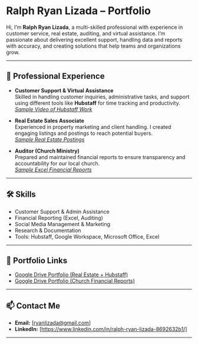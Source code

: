 # Ralph Ryan Lizada – Portfolio

Hi, I’m **Ralph Ryan Lizada**, a multi-skilled professional with experience in customer service, real estate, auditing, and virtual assistance. I’m passionate about delivering excellent support, handling data and reports with accuracy, and creating solutions that help teams and organizations grow.

---

## 🏢 Professional Experience

- **Customer Support & Virtual Assistance**  
  Skilled in handling customer inquiries, administrative tasks, and support using different tools like **Hubstaff** for time tracking and productivity.  
  *[Sample Video of Hubstaff Work](https://drive.google.com/drive/folders/1rRMEyRPh8anPpX2cgxuEmfFoJ10jhgco?usp=drive_link)*

- **Real Estate Sales Associate**  
  Experienced in property marketing and client handling. I created engaging listings and postings to reach potential buyers.  
  *[Sample Real Estate Postings](https://drive.google.com/drive/folders/1rRMEyRPh8anPpX2cgxuEmfFoJ10jhgco?usp=drive_link)*

- **Auditor (Church Ministry)**  
  Prepared and maintained financial reports to ensure transparency and accountability for our local church.  
  *[Sample Excel Financial Reports](https://drive.google.com/drive/folders/1_MomSYXvuplFDxFMt-hMRcpdyJTtmkIS)*

---

## 🛠 Skills

- Customer Support & Admin Assistance  
- Financial Reporting (Excel, Auditing)  
- Social Media Management & Marketing  
- Research & Documentation  
- Tools: Hubstaff, Google Workspace, Microsoft Office, Excel

---

## 📂 Portfolio Links

- [Google Drive Portfolio (Real Estate + Hubstaff)](https://drive.google.com/drive/folders/1rRMEyRPh8anPpX2cgxuEmfFoJ10jhgco?usp=drive_link)  
- [Google Drive Portfolio (Church Financial Reports)](https://drive.google.com/drive/folders/1_MomSYXvuplFDxFMt-hMRcpdyJTtmkIS)  

---

## 📫 Contact Me

- **Email:** [ryanlizada@gmail.com]  
- **LinkedIn:** [https://www.linkedin.com/in/ralph-ryan-lizada-8692632b1/]  

---
